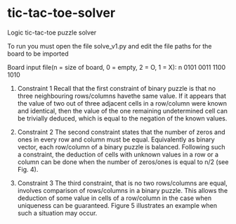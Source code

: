 # tic-tac-toe-solver
Logic tic-tac-toe puzzle solver 

To run you must open the file solve_v1.py and edit the file paths for the board to be imported 


Board input file(n = size of board, 0 = empty, 2 = O, 1 = X): 
n
0101
0011
1100
1010



1. Constraint 1 Recall that the first constraint of binary puzzle is that no three neighbouring rows/columns havethe same value. If it appears that the value of two out of three adjacent cells in a row/column were known and identical, then the value of the one remaining undetermined cell can be trivially deduced, which is equal to the negation of the known values.  

2. Constraint 2 The second constraint states that the number of zeros and ones in every row and column must
be equal. Equivalently as binary vector, each row/column of a binary puzzle is balanced. Following such a
constraint, the deduction of cells with unknown values in a row or a column can be done when the number of
zeros/ones is equal to n/2 (see Fig. 4).


3. Constraint 3 The third constraint, that is no two rows/columns are equal, involves comparison of rows/columns
in a binary puzzle. This allows the deduction of some value in cells of a row/column in the case when uniqueness
can be guaranteed. Figure 5 illustrates an example when such a situation may occur.
